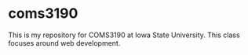 # coms3190
This is my repository for COMS3190 at Iowa State University. This class focuses around web development.
